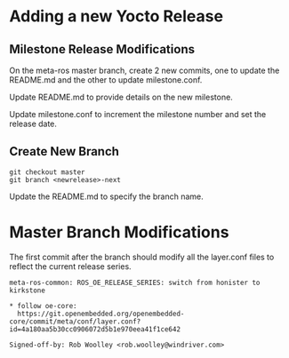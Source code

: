 # Adding a new Yocto Release

## Milestone Release Modifications

On the meta-ros master branch, create 2 new commits, one to update the README.md and the other to update milestone.conf.

Update README.md to provide details on the new milestone.

Update milestone.conf to increment the milestone number and set the release date.

## Create New Branch

```
git checkout master
git branch <newrelease>-next
```

Update the README.md to specify the branch name.

# Master Branch Modifications

The first commit after the branch should modify all the layer.conf files to reflect the current release series.

```
meta-ros-common: ROS_OE_RELEASE_SERIES: switch from honister to kirkstone

* follow oe-core:
  https://git.openembedded.org/openembedded-core/commit/meta/conf/layer.conf?id=4a180aa5b30cc0906072d5b1e970eea41f1ce642

Signed-off-by: Rob Woolley <rob.woolley@windriver.com>
```

